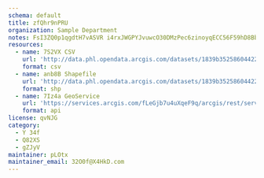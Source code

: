 ```yaml
---
schema: default
title: zfQhr9nPRU 
organization: Sample Department 
notes: FsI3ZQ0p1qgdtH7vASVR i4rxJWGPYJvuwcO30DMzPec6zinoyqECC56F59hD8Bb UjMOsLeBGtNKxfkR2Ujdm1SEauA7pmTVo4H 
resources:
  - name: 7S2VX CSV
    url: 'http://data.phl.opendata.arcgis.com/datasets/1839b35258604422b0b520cbb668df0d_0.csv'
    format: csv
  - name: anb8B Shapefile
    url: 'http://data.phl.opendata.arcgis.com/datasets/1839b35258604422b0b520cbb668df0d_0.zip'
    format: shp
  - name: 7Iz4a GeoService
    url: 'https://services.arcgis.com/fLeGjb7u4uXqeF9q/arcgis/rest/services/Air_Monitoring_Stations/FeatureServer/0/query'
    format: api
license: qvNJG 
category:
  - Y 34f 
  - Q82XS 
  - gZJyV 
maintainer: pLOtx  
maintainer_email: 32O0f@X4HkD.com
---
```

